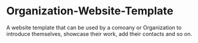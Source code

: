# Organization-Website-Template

A website template that can be used by a comoany or Organization to introduce themselves, showcase their work, add their contacts and so on.
